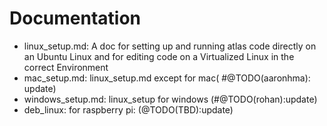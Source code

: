 # Documentation

* linux_setup.md: A doc for setting up and running atlas code directly on an Ubuntu Linux and for editing code on a Virtualized Linux in the correct Environment
* mac_setup.md: linux_setup.md except for mac( #@TODO(aaronhma): update)
* windows_setup.md: linux_setup for windows (#@TODO(rohan):update)
* deb_linux: for raspberry pi: (@TODO(TBD):update)